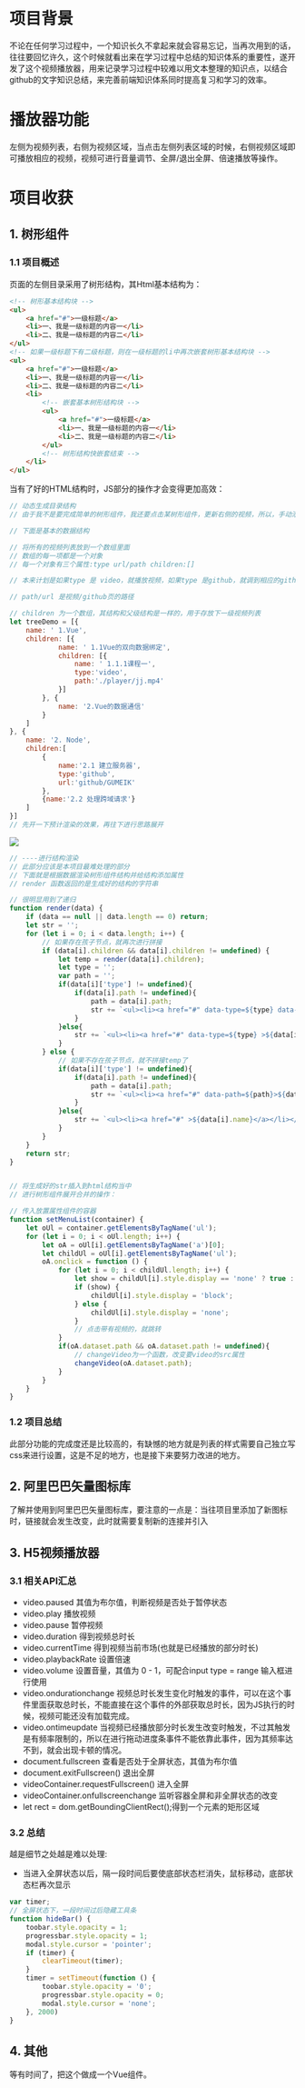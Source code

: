 # 项目背景
不论在任何学习过程中，一个知识长久不拿起来就会容易忘记，当再次用到的话，往往要回忆许久，这个时候就看出来在学习过程中总结的知识体系的重要性，遂开发了这个视频播放器，用来记录学习过程中较难以用文本整理的知识点，以结合github的文字知识总结，来完善前端知识体系同时提高复习和学习的效率。
# 播放器功能
左侧为视频列表，右侧为视频区域，当点击左侧列表区域的时候，右侧视频区域即可播放相应的视频，视频可进行音量调节、全屏/退出全屏、倍速播放等操作。
# 项目收获
## 1. 树形组件
### 1.1 项目概述 
页面的左侧目录采用了树形结构，其Html基本结构为：

```html
<!-- 树形基本结构块 -->
<ul>
    <a href="#">一级标题</a>
    <li>一、我是一级标题的内容一</li>
    <li>二、我是一级标题的内容二</li>
</ul>
<!-- 如果一级标题下有二级标题，则在一级标题的li中再次嵌套树形基本结构块 -->
<ul>
    <a href="#">一级标题</a>
    <li>一、我是一级标题的内容一</li>
    <li>二、我是一级标题的内容二</li>
    <li>
        <!-- 嵌套基本树形结构块 -->
        <ul>
            <a href="#">一级标题</a>
            <li>一、我是一级标题的内容一</li>
            <li>二、我是一级标题的内容二</li>
        </ul>
        <!-- 树形结构快嵌套结束 -->
    </li>
</ul>
```
当有了好的HTML结构时，JS部分的操作才会变得更加高效：

```javascript
// 动态生成目录结构
// 由于我不是要完成简单的树形组件，我还要点击某树形组件，更新右侧的视频，所以，手动添加树形结构费时费力，并且可复用度不高，于是就采用了JS动态生成的方式

// 下面是基本的数据结构

// 将所有的视频列表放到一个数组里面
// 数组的每一项都是一个对象
// 每一个对象有三个属性:type url/path children:[]

// 本来计划是如果type 是 video，就播放视频，如果type 是github，就调到相应的github上的知识点 ，但后来发现github有限制，靠iframe不能够实现，遂type类型为github的就先放置了

// path/url 是视频/github页的路径

// children 为一个数组，其结构和父级结构是一样的，用于存放下一级视频列表
let treeDemo = [{
    name: ' 1.Vue',
    children: [{
            name: ' 1.1Vue的双向数据绑定',
            children: [{
                name: ' 1.1.1课程一',
                type:'video',
                path:'./player/jj.mp4'
            }]
        }, {
            name: '2.Vue的数据通信'
        }
    ]
}, {
    name: '2. Node',
    children:[
        {
            name:'2.1 建立服务器',
            type:'github',
            url:'github/GUMEIK'
        },
        {name:'2.2 处理跨域请求'}
    ]
}]
// 先开一下预计渲染的效果，再往下进行思路展开
```
![](./img/视频列表.png)

```javascript
// ----进行结构渲染
// 此部分应该是本项目最难处理的部分
// 下面就是根据数据渲染树形组件结构并给结构添加属性
// render 函数返回的是生成好的结构的字符串

// 很明显用到了递归
function render(data) {
    if (data == null || data.length == 0) return;
    let str = '';
    for (let i = 0; i < data.length; i++) {
        // 如果存在孩子节点，就再次进行拼接
        if (data[i].children && data[i].children != undefined) {
            let temp = render(data[i].children);
            let type = '';
            var path = '';
            if(data[i]['type'] != undefined){
                if(data[i].path != undefined){
                    path = data[i].path;
                    str += `<ul><li><a href="#" data-type=${type} data-path=${path}>${data[i].name}</a>${temp}</li></ul>`;
                }
            }else{
                str += `<ul><li><a href="#" data-type=${type} >${data[i].name}</a>${temp}</li></ul>`;
            }
        } else {
            // 如果不存在孩子节点，就不拼接temp了
            if(data[i]['type'] != undefined){
                if(data[i].path != undefined){
                    path = data[i].path;
                    str += `<ul><li><a href="#" data-path=${path}>${data[i].name}</a></li></ul>`;
                }
            }else{
                str += `<ul><li><a href="#" >${data[i].name}</a></li></ul>`
            }
        }
    }
    return str;
}


// 将生成好的str插入到html结构当中
// 进行树形组件展开合并的操作：

// 传入放置属性组件的容器
function setMenuList(container) {
    let oUl = container.getElementsByTagName('ul');
    for (let i = 0; i < oUl.length; i++) {
        let oA = oUl[i].getElementsByTagName('a')[0];
        let childUl = oUl[i].getElementsByTagName('ul');
        oA.onclick = function () {
            for (let i = 0; i < childUl.length; i++) {
                let show = childUl[i].style.display == 'none' ? true : false;
                if (show) {
                    childUl[i].style.display = 'block';
                } else {
                    childUl[i].style.display = 'none';
                }
                // 点击带有视频的，就跳转           
            }
            if(oA.dataset.path && oA.dataset.path != undefined){
                // changeVideo为一个函数，改变要video的src属性
                changeVideo(oA.dataset.path);
            }
        }
    }
}
```
### 1.2 项目总结
此部分功能的完成度还是比较高的，有缺憾的地方就是列表的样式需要自己独立写css来进行设置，这是不足的地方，也是接下来要努力改进的地方。
## 2. 阿里巴巴矢量图标库
了解并使用到阿里巴巴矢量图标库，要注意的一点是：当往项目里添加了新图标时，链接就会发生改变，此时就需要复制新的连接并引入
## 3. H5视频播放器
### 3.1 相关API汇总
- video.paused 其值为布尔值，判断视频是否处于暂停状态
- video.play 播放视频
- video.pause 暂停视频
- video.duration 得到视频总时长
- video.currentTime 得到视频当前市场(也就是已经播放的部分时长)
- video.playbackRate 设置倍速
- video.volume 设置音量，其值为 0 - 1，可配合input type = range 输入框进行使用
- video.ondurationchange 视频总时长发生变化时触发的事件，可以在这个事件里面获取总时长，不能直接在这个事件的外部获取总时长，因为JS执行的时候，视频可能还没有加载完成。
- video.ontimeupdate 当视频已经播放部分时长发生改变时触发，不过其触发是有频率限制的，所以在进行拖动进度条事件不能依靠此事件，因为其频率达不到，就会出现卡顿的情况。
- document.fullscreen 查看是否处于全屏状态，其值为布尔值
- document.exitFullscreen() 退出全屏
- videoContainer.requestFullscreen() 进入全屏
- videoContainer.onfullscreenchange 监听容器全屏和非全屏状态的改变
- let rect = dom.getBoundingClientRect();得到一个元素的矩形区域
### 3.2 总结
越是细节之处越是难以处理:
- 当进入全屏状态以后，隔一段时间后要使底部状态栏消失，鼠标移动，底部状态栏再次显示
```javascript
var timer;
// 全屏状态下，一段时间过后隐藏工具条
function hideBar() {
    toobar.style.opacity = 1;
    progressbar.style.opacity = 1;
    modal.style.cursor = 'pointer';
    if (timer) {
        clearTimeout(timer);
    }
    timer = setTimeout(function () {
        toobar.style.opacity = '0';
        progressbar.style.opacity = 0;
        modal.style.cursor = 'none';
    }, 2000)
}
```
## 4. 其他
等有时间了，把这个做成一个Vue组件。